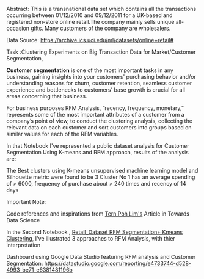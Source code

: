 Abstract: This is a transnational data set which contains all the transactions occurring between 01/12/2010 and 09/12/2011 for a UK-based and registered non-store online retail.The company mainly sells unique all-occasion gifts. Many customers of the company are wholesalers.

Data Source: https://archive.ics.uci.edu/ml/datasets/online+retail#

Task :Clustering Experiments on Big Transaction Data for Market/Customer Segmentation,

**Customer segmentation** is one of the most important tasks in any business, gaining insights into your customers' purchasing behavior and/or understanding reasons for churn, customer retention, seamless customer experience and bottlenecks to customers' base growth is crucial for all areas concerning that business.

For business purposes RFM Analysis, “recency, frequency, monetary,” represents some of the most important attributes of a customer from a company’s point of view, to conduct the clustering analysis, collecting the relevant data on each customer and sort customers into groups based on similar values for each of the RFM variables.

In that Notebook I've represented a public dataset analysis for Customer Segmentation Using K-means and RFM approach, results of the analysis are:

The Best clusters using K-means unsupervised machine learning model and Silhouette metric were found to be 3
Cluster No 1 has an average spending of > 6000, frequency of purchase about > 240 times and recency of 14 days

Important Note:

Code references and inspirations from [Tern Poh Lim's](https://towardsdatascience.com/the-most-important-data-science-tool-for-market-and-customer-segmentation-c9709ca0b64a) Article in Towards Data Science


In the Second Notebook , [Retail_Dataset RFM Segmentation+ Kmeans Clustering](https://github.com/amira-salama1/Machine-learning/blob/main/Unsupervised_ML/Clustering/Retail_Dataset%20RFM%20Segmentation%2B%20Kmeans%20Clustering.ipynb), I've illustrated 3 approaches to RFM Analysis, with thier interpretation


Dashboard using Google Data Studio featuring RFM analysis and Customer Segmentation:
https://datastudio.google.com/reporting/e4733744-d528-4993-be71-e6381481196b
